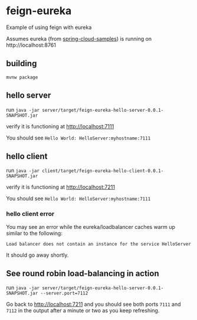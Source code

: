 # feign-eureka
Example of using feign with eureka

Assumes eureka (from [spring-cloud-samples](https://github.com/spring-cloud-samples/eureka)) is running on http://localhost:8761

## building

`mvnw package`

## hello server

run `java -jar server/target/feign-eureka-hello-server-0.0.1-SNAPSHOT.jar`

verify it is functioning at [http://localhost:7111](http://localhost:7111)

You should see `Hello World: HelloServer:myhostname:7111`

## hello client

run `java -jar client/target/feign-eureka-hello-client-0.0.1-SNAPSHOT.jar`

verify it is functioning at [http://localhost:7211](http://localhost:7211)

You should see `Hello World: HelloServer:myhostname:7111`

### hello client error

You may see an error while the eureka/loadbalancer caches warm up similar to the following:

    Load balancer does not contain an instance for the service HelloServer

It should go away shortly.

## See round robin load-balancing in action

run `java -jar server/target/feign-eureka-hello-server-0.0.1-SNAPSHOT.jar --server.port=7112`

Go back to [http://localhost:7211](http://localhost:7211) and you should see both ports `7111` and `7112` in the output after a minute or two as you keep refreshing.
